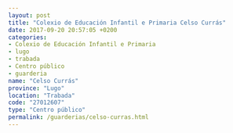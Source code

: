 ```yaml
---
layout: post
title: "Colexio de Educación Infantil e Primaria Celso Currás"
date: 2017-09-20 20:57:05 +0200
categories:
- Colexio de Educación Infantil e Primaria
- lugo
- trabada
- Centro público
- guarderia
name: "Celso Currás"
province: "Lugo"
location: "Trabada"
code: "27012607"
type: "Centro público"
permalink: /guarderias/celso-curras.html
---
```

